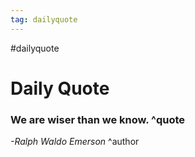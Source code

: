 ```yaml
---
tag: dailyquote
---
```


#dailyquote

# Daily Quote

### We are wiser than we know. ^quote
*-Ralph Waldo Emerson* ^author

